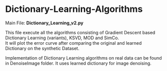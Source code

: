 # Dictionary-Learning-Algorithms
Main File: **Dictionary_Learning_v2.py** <br />

This file execute all the algorithms consisting of Gradient Descent based Dictionary Learning (variants), KSVD, MOD and SimCo. <br />
It will plot the error curve after comparing the original and learned Dictionary on the synthetic Dataset. <br />

Implementation of Dictionary Learning algorithms on real data can be found in DenoiseImage folder. It uses learned dictionary for image denoising.
